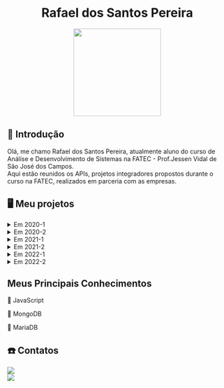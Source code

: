 <body>
  <div align="center">
    <h1>Rafael dos Santos Pereira</h1>
    <kbd><img src="https://avatars.githubusercontent.com/rafaeldossper" width="200px" height="200px"/></kbd>
    
  </div>
</body>

## 📓 Introdução


Olá, me chamo Rafael dos Santos Pereira, atualmente aluno do curso de Análise e Desenvolvimento de Sistemas na FATEC - Prof.Jessen Vidal de São José dos Campos.<br> 
Aqui estão reunidos os APIs, projetos integradores propostos durante o curso na FATEC, realizados em parceria com as empresas.<br /> 


## :desktop_computer: Meu projetos

<details>
  <summary>Em 2020-1</summary>

  ## SlimSystem
  
No primeiro projeto integrador proposto foi desenvolvido um aplicativo mobile de segurança domiciliar, o qual faz o gerenciamento e controle de câmeras e alarmes para a segurança. Utilizamos a programação modular a qual enfatiza a separação da funcionalidade de um programa em módulos independentes e intercambiáveis.

<br> 

#### :handshake: Parceiro Acadêmico:
- [FATEC - Prof. Jessen Vidal](http://fatecsjc-prd.azurewebsites.net)

- Prof. Jean Carlos Lourenço Costa, disciplina de Programação em Microinformática.

  <br> 


#### :warning: Problema:
Desenvolver um aplicativo com a finalidade de implementar as tecnologias de programação modular e banco de dados.

<br> 

#### :old_key: Solução:
Aplicativo de segurança doméstica que ofereça aos usuários conforto, segurança e praticidade, permitindo controle e monitoramento em qualquer lugar, através de um dispositivo móvel conectado à internet, com foco na autonomia total do cliente sobre a segurança de sua residência a qualquer momento.

<br> 

#### :computer: Tecnologias Utilizadas:
Foram utilizadas as plataformas Kodular/App Inventor no desenvolvimento do aplicativo e o Firebase para o armazenamento e fornecimento de dados.

- #### Firebase
O Firebase fornece um banco de dados em tempo real e back-end como um serviço. O serviço fornece aos desenvolvedores de aplicativos uma API que permite que os dados sejam sincronizados entre clientes e armazenados na nuvem do Firebase.

 - #### Kodular/AppInventor
Plataformas usadas para desenvolvimento de aplicativos android, baseada em blocos lógicos. Foi desenvolvido toda a aplicação do projeto usando programação em blocos.

<br> 
    
#### :1st_place_medal: Contribuições Pessoais:
Durante o desenvolvimento desse projeto minha contribuição foi na parte do backend da aplicação, o sistema de login, chamadas telefônicas e notificações de acompanhamento de atividades foram construídas através dos blocos lógicos nas plataformas de desenvolvimento de aplicativos android.

<br> 

  
#### Hard Skills:
- **Kodular/AppInventor:**  Sei usar com autonomia.
- **Firebase:**  Sei usar com ajuda.

  <br> 

#### Soft Skills:
- **Comunicação:** A principal soft skill desenvolvida foi a comunicação, essencial para a minha contribuição com a equipe, levando em consideração que tivemos que migrar para o ensino EAD em circunstâncias da pandemia, precisavamos manter clareza na nossa comunicação para que pudéssemos trabalhar em equipe no desenvolvimento do projeto.

 <br> 

</details>  
<details>
  <summary>Em 2020-2</summary>
  
  <br> 
  
Esse projeto integrador consistiu na criação de um sistema dedicado ao controle e gerenciamento da jornada de motoristas. Este sistema foi projetado para localizar e registrar o status da jornada em tempo real.

<br> 


#### :handshake: Parceiro Acadêmico:
- [FATEC - Prof. Jessen Vidal](http://fatecsjc-prd.azurewebsites.net)

- [IACIT](https://www.iacit.com.br) - Soluções Tecnológicas

  <br> 

#### :warning: Problema:
Falta de acompanhamento eficaz e atualização de status na jornada dos motoristas, prejudicando a segurança no transporte de cargas e a experiência do usuário.

<br> 

#### :old_key: Solução:
Criar um aplicativo de gerenciamento personalizável para monitorar a jornada dos motoristas, oferecendo planejamento, acompanhamento e controle, atendendo às necessidades dos motoristas, funcionários e administradores.

<br> 

#### :computer: Tecnologias Utilizadas:

- #### Java
Java é uma linguagem de programação amplamente utilizada para desenvolver aplicativos de software. Ela permite o desenvolvimento de uma ampla gama de aplicativos, desde sites e aplicativos móveis até softwares de desktop e sistemas embarcados.


- #### Java Swing
Biblioteca gráfica para a criação de interfaces de usuário (GUI) em aplicativos Java. Ela oferece componentes gráficos, como botões, caixas de texto e janelas, que permitem criar interfaces de usuário interativas e visualmente atraentes em aplicativos desktop.

- #### PostgreSQL
PostgreSQL é um sistema de gerenciamento de banco de dados relacional de código aberto amplamente reconhecido por sua confiabilidade e recursos avançados. É uma escolha popular para armazenar e gerenciar dados em uma variedade de aplicativos, de pequenos sites a sistemas empresariais de grande escala.

- #### pgAdmin
 É uma ferramenta de administração de banco de dados que facilita o gerenciamento de bancos de dados PostgreSQL.

<br> 
  
#### :1st_place_medal: Contribuições Pessoais:

No projeto minha contribuição principal foi no desenvolvimento e integração do banco de dados com o backend. Inicialmente, enfrentei o desafio de aprender sobre o desenvolvimento de bancos de dados, pois não tinha muito conhecimento sobre, isso incluia a criação de modelos lógicos e conceituais. Estes modelos são cruciais para garantir que a estrutura de dados atenda aos requisitos do sistema e às necessidades dos usuários. Durante o projeto pude adquirir essa experiência sobre com o desenvolvimento do banco de dados.

<br> 

#### Hard Skills:
- **Java:** Sei usar com ajuda.
- **PostgreSQL & pgAdmin:** Sei usar com autonomia.

<br> 

#### Soft Skills:
- **Comunicação:** Continuei aprimorando essa habilidade, pois nesse semestre o número de integrantes era maior do que no passado, além do que o time estava dividido em 3 partes. A comunicação foi necessária para manter a organização do grupo e a eficiência das entregas.
- **Resiliência:** Durante o projeto ao enfrentar as necessidades relacionadas ao banco de dados e a outros imprevistos foi onde precisei ser mais resiliente, pois apesar de minha falta de conhecimento enfrentei o desafio e me adaptei, buscando soluções para garantir que pudesse atender as demandas e expectativas do cliente.

<br> 

<p align="justify">
  <a href="https://github.com/DevSlim001/PI_2020.2"><img src="https://img.shields.io/badge/github-0077B5?style=for-the-badge&logo=github&logoColor=black"/></a> </p>

  <br> 
  
  </details>
  
  <details>
  <summary>Em 2021-1</summary>

  ## nEDUC

Diante da pandemia de COVID-19, todos enfrentaram o desafio de se adaptar às atividades diárias, incluindo estudos, trabalho e outras interações, o que se alinhou com o avanço da tecnologia. Em parceria com a NESS, nosso desafio era criar uma plataforma web voltada para o ensino à distância, visando a gestão e oferta de conhecimento de maneira prática e eficaz.

<br> 

#### :handshake: Parceiro Acadêmico:
- [FATEC - Prof. Jessen Vidal](http://fatecsjc-prd.azurewebsites.net)
- [NESS](https://www.ness.com.br)

<br> 


#### :warning: Problema:

Encontrar uma solução que tornasse o aprendizado dos estudantes mais acessível e com mais qualidade.

<br> 

#### :old_key: Solução:

Criação de uma plataforma web de ensino intuitiva e prática, que ofereça conteúdos de diversas disciplinas, acesso a certificados e acompanhamento no aprendizado.


<br> 

#### :computer: Tecnologias Utilizadas:


 - #### Python
   Python é uma linguagem de programação de alto nível conhecida por sua simplicidade e legibilidade. Utilizado em desenvolvimento web, automação, análise de dados e muito mais.

 - #### Django Framework:
  Django é um framework de desenvolvimento web em Python. Ele oferece uma estrutura robusta para construir aplicativos web, incluindo recursos para gerenciamento de banco de dados, autenticação de usuário e criação de URLs amigáveis.

 - #### SQLite:
   SQLite é um sistema de gerenciamento de banco de dados relacional (RDBMS) leve e embutido.
   
 - #### JavaScript:
   Linguagem de programação usada principalmente no desenvolvimento web para tornar as páginas interativas.
   
 - #### HTML:
   Linguagem de marcação utilizada para estruturar os elementos da página, como parágrafos, links, títulos, tabelas, imagens e até vídeos. 
  
- #### CSS:
  Linguagem de estilos utilizada para definir cores, fontes, tamanhos, posicionamento e qualquer outro valor estético para os elementos da página.

<br> 
    
#### :1st_place_medal: Contribuições Pessoais:

Nesse projeto, contribuí com a estruturação do banco de dados, integrações com o backend e a modificação e revisão de algumas telas. Também participei da prototipagem das telas da plataforma web utilizando o Figma. Durante esse processo, trabalhamos na criação dos modelos das páginas, incluindo todos os conteúdos e funcionalidades, bem como na definição do design geral do projeto

<br> 

  
#### Hard Skills:

- **Figma:**  Sei usar com autonomia.
- **JavaScript:**  Sei usar com autonomia.
- **Python**  Sei usar com ajuda.


  <br> 

#### Soft Skills:
- **Pensamento Criativo:**  Durante a prototipagem desenvolvi muito essa habilidade, pude construir ideias originais, pensando fora da caixa para encontrar soluções criatividas para criar a interface de usuário de maneira agradável e que despertasse interesse.

- **Comunicação Assertiva:** Durante o projeto, consegui manter uma comunicação assertiva com os membros da equipe e o cliente. Pude expressar ideias com clareza, compreender as necessidades e manter um diálogo constante para garantir o alinhamento com as expectativas. Isso foi fundamental para superar imprevistos e garantir o sucesso do projeto.
 <br> 

 <p align="justify">
  <a href="https://github.com/developersapi/LMSApp"><img src="https://img.shields.io/badge/github-0077B5?style=for-the-badge&logo=github&logoColor=black"/></a> </p>
  </details>

  <details>
  <summary>Em 2021-2</summary>

## Ships Document

<br>

#### :handshake: Parceiro Acadêmico:
- [FATEC - Prof. Jessen Vidal](http://fatecsjc-prd.azurewebsites.net)
- [EMBRAER](https://embraer.com/br/pt)

  <br> 


#### :warning: Problema:
Este projeto surgiu numa necessidade real da Embraer. Na empresa, a criação e manutenção dos manuais operacionais para suas aeronaves era um processo demorado e propenso a erros devido à abordagem manual e à utilização de planilhas para o controle das atualizações.

<br> 

#### :old_key: Solução:

 A solução consistiu na criação de um aplicativo desktop que se comunica com um servidor interno da empresa, simplificando a criação, manipulação e disponibilização dos manuais para os clientes.

<br> 

#### :computer: Tecnologias Utilizadas:


 - #### Angular

 - #### Spring Framework


 - #### PostgreSQL


<br> 
    
#### :1st_place_medal: Contribuições Pessoais:

Neste projeto, assumi o papel de Product Owner da equipe, tendo a responsabilidade de manter uma comunicação direta com o cliente, bem como esclarecer as dúvidas dos membros da equipe. Além disso, tive a responsabilidade de apresentar o progresso do projeto durante as sprints, participando ativamente do processo contínuo de validação e negociação de prazos e requisitos. 
Colaborei de forma versátil no projeto, auxiliando tanto no desenvolvimento front-end quanto no back-end, contribuindo para a construção e publicação dos manuais das aeronaves, modelagem de banco de dados e desenvolvimento da lógica de negócios.

<br> 
  
#### Hard Skills:

- **Angular:** Sei usar com ajuda
- **PostgreSQL:** Sei usar com autonomia


  <br> 

#### Soft Skills:

- **Comunicação:** Dada a complexidade do projeto e os desafios enfrentados, a comunicação foi fundamental para que a equipe finalizasse esse projeto com sucesso.
 <br>

- **Colaboração:** Inicialmente, nossa equipe não estava em sintonia. Após enfrentar desafios, imprevistos e dificuldades, nos unimos em prol do bem do grupo. Isso nos permitiu alcançar nossos objetivos planejados para esse projeto.

 <br>
 
 <p align="justify">
  <a href="https://github.com/developersapi/Sistema-Web-com-Regra-de-Negocio"><img src="https://img.shields.io/badge/github-0077B5?style=for-the-badge&logo=github&logoColor=black"/></a> </p>
  </details>
  
  
  <details>
  <summary>Em 2022-1</summary>
     ## Nome proj...
  
descrição do proj


### Parceiro Acadêmico  
<p align="justify">
                     <a href="http://fatecsjc-prd.azurewebsites.net/"> FATEC - Prof. Jessen Vidal </a>
              </p>

### Tecnologias Utilizadas

  - #### NodeJS
  ...

  - #### MongoDB
  ...
  - #### React Native
  ...
  
### Contribuições Pessoais
...
  
### Hard Skills
...

### Soft Skills
...
  
  </details>

   <details>
  <summary>Em 2022-2</summary>
     ## Nome proj...
  
descrição do proj


### Parceiro Acadêmico  
<p align="justify">
                     <a href="http://fatecsjc-prd.azurewebsites.net/"> FATEC - Prof. Jessen Vidal </a>
              </p>

### Tecnologias Utilizadas

  - #### NodeJS
  ...

  - #### MongoDB
  ...
  - #### React Native
  ...
  
### Contribuições Pessoais
...
  
### Hard Skills
...

### Soft Skills
...
  
  </details>
  
  
  
  
## Meus Principais Conhecimentos

:beginner: JavaScript

:floppy_disk: MongoDB

:floppy_disk: MariaDB


##  :phone: Contatos
<p align="justify">
  <a href="https://github.com/rafaeldossper"><img src="https://img.shields.io/badge/github-0077B5?style=for-the-badge&logo=github&logoColor=black"/></a> <br>
  <a href="https://www.linkedin.com/in/rafaeldossper/"><img src="https://img.shields.io/badge/LinkedIn-0077B5?style=for-the-badge&logo=linkedin&logoColor=white"/></a> </p>
              
             
           

  

